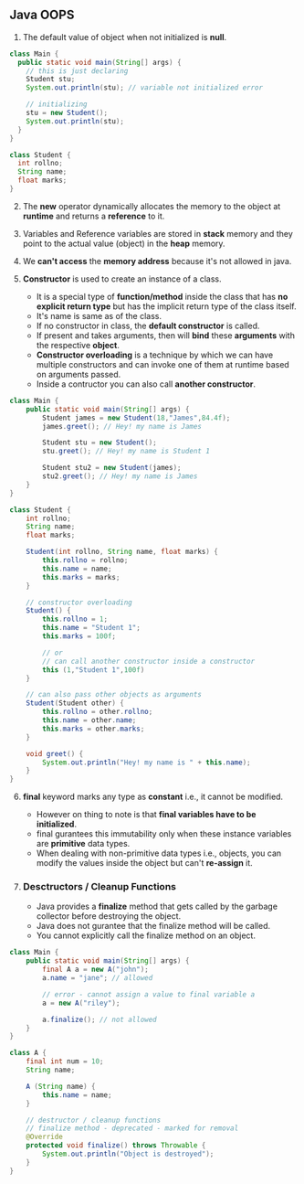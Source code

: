 ## Java OOPS

1. The default value of object when not initialized is **null**.

```java
class Main {
  public static void main(String[] args) {
    // this is just declaring
    Student stu;
    System.out.println(stu); // variable not initialized error

    // initializing
    stu = new Student();
    System.out.println(stu);
  }
}

class Student {
  int rollno;
  String name;
  float marks;
}
```

2. The **new** operator dynamically allocates the memory to the object at **runtime** and returns a **reference** to it.

3. Variables and Reference variables are stored in **stack** memory and they point to the actual value (object) in the **heap** memory.

4. We **can't access** the **memory address** because it's not allowed in java.

5. **Constructor** is used to create an instance of a class.
   - It is a special type of **function/method** inside the class that has **no explicit return type** but has the implicit return type of the class itself.
   - It's name is same as of the class.
   - If no constructor in class, the **default constructor** is called.
   - If present and takes arguments, then will **bind** these **arguments** with the respective **object**.
   - **Constructor overloading** is a technique by which we can have multiple constructors and can invoke one of them at runtime based on arguments passed.
   - Inside a contructor you can also call **another constructor**.

```java
class Main {
    public static void main(String[] args) {
        Student james = new Student(18,"James",84.4f);
        james.greet(); // Hey! my name is James

        Student stu = new Student();
        stu.greet(); // Hey! my name is Student 1

        Student stu2 = new Student(james);
        stu2.greet(); // Hey! my name is James
    }
}

class Student {
    int rollno;
    String name;
    float marks;

    Student(int rollno, String name, float marks) {
        this.rollno = rollno;
        this.name = name;
        this.marks = marks;
    }

    // constructor overloading
    Student() {
        this.rollno = 1;
        this.name = "Student 1";
        this.marks = 100f;

        // or
        // can call another constructor inside a constructor
        this (1,"Student 1",100f)
    }

    // can also pass other objects as arguments
    Student(Student other) {
        this.rollno = other.rollno;
        this.name = other.name;
        this.marks = other.marks;
    }

    void greet() {
        System.out.println("Hey! my name is " + this.name);
    }
}
```

6. **final** keyword marks any type as **constant** i.e., it cannot be modified.

   - However on thing to note is that **final variables have to be initialized**.
   - final gurantees this immutability only when these instance variables are **primitive** data types.
   - When dealing with non-primitive data types i.e., objects, you can modify the values inside the object but can't **re-assign** it.

7. ### Desctructors / Cleanup Functions
   - Java provides a **finalize** method that gets called by the garbage collector before destroying the object.
   - Java does not gurantee that the finalize method will be called.
   - You cannot explicitly call the finalize method on an object.

```java
class Main {
    public static void main(String[] args) {
        final A a = new A("john");
        a.name = "jane"; // allowed

        // error - cannot assign a value to final variable a
        a = new A("riley");

        a.finalize(); // not allowed
    }
}

class A {
    final int num = 10;
    String name;

    A (String name) {
        this.name = name;
    }

    // destructor / cleanup functions
    // finalize method - deprecated - marked for removal
    @Override
    protected void finalize() throws Throwable {
        System.out.println("Object is destroyed");
    }
}
```

